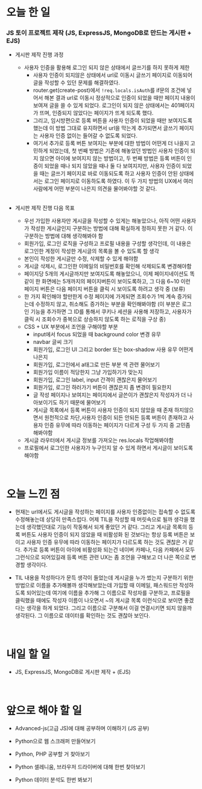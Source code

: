 # 오늘 한 일

### JS 토이 프로젝트 제작 (JS, ExpressJS, MongoDB로 만드는 게시판 + EJS)

- 게시판 제작 진행 과정

  - 사용자 인증을 활용해 로그인 되지 않은 상태에서 글쓰기를 하지 못하게 제한
    - 사용자 인증이 되지않은 상태에서 url로 이동시 글쓰기 페이지로 이동되어 글을 작성할 수 있던 문제를 해결하였다.
    - router.get(create-post)에서 `!req.locals.isAuth`를 if문의 조건에 넣어서 해본 결과 url로 이동시 정상적으로 인증이 되었을 때만 페이지 내용이 보여져 글을 쓸 수 있게 되었다. 로그인이 되지 않은 상태에서는 401페이지가 뜨며, 인증되지 않았다는 페이지가 뜨게 되도록 했다.
    - 그리고, 임시방편으로 등록 버튼을 사용자 인증이 되었을 때만 보여지도록 했는데 이 방법 그대로 유지하면서 url을 막는게 추가되면서 글쓰기 페이지는 사용자 인증 없이는 들어갈 수 없도록 되었다.
    - 여기서 추가로 등록 버튼 보여지는 부분에 대한 방법이 어떤게 더 나을지 고민하게 되었는데, 첫 번째 방법은 기존에 해놓았던 방법인 사용자 인증이 되지 않으면 아이에 보여지지 않는 방법이고, 두 번째 방법은 등록 버튼이 인증이 되었을 때나 되지 않았을 때나 둘 다 보여지지만, 사용자 인증이 되었을 때는 글쓰기 페이지로 바로 이동되도록 하고 사용자 인증이 안된 상태에서는 로그인 페이지로 이동하도록 하였다. 이 두 가지 방법의 UX에서 여러 사람에게 어떤 부분이 나은지 의견을 물어봐야할 것 같다.

  <br />

- 게시판 제작 진행 다음 목표

  - 우선 가입한 사용자만 게시글을 작성할 수 있게는 해놓았으나, 아직 어떤 사용자가 작성한 게시글인지 구분하는 방법에 대해 확실하게 정하지 못한 거 같다. 이 구분하는 방법에 대해 생각해봐야 함
  - 회원가입, 로그인 로직을 구성하고 프로필 내용을 구성할 생각인데, 이 내용은 로그인한 계정이 작성한 게시글의 목록을 볼 수 있도록 할 생각
  - 본인이 작성한 게시글만 수정, 삭제할 수 있게 해야함
  - 게시글 삭제시, 로그인한 이메일의 비밀번호를 확인해 삭제되도록 변경해야함
  - 페이지당 5개의 게시글까지만 보여지도록 해놓았으니, 이제 페이지네이션도 똑같이 한 화면에는 5개까지의 페이지버튼이 보이도록하고, 그 다음 6~10 이런 페이지 버튼은 다음 페이지 버튼을 클릭 시 보이도록 하려고 생각 중 (보류)
  - 한 가지 확인해야 할만한게 수정 페이지에 가게되면 조회수가 1씩 계속 증가되는데 수정하지 않고, 취소해도 증가하는 부분을 확인해봐야함 (이 부분은 로그인 기능을 추가하면 그 ID를 통해서 쿠키나 세션을 사용해 저장하고, 사용자가 클릭 시 조회수가 중복으로 상승하지 않도록 하는 로직을 구상 중)
  - CSS + UX 부분에서 조언을 구해야할 부분
    - input에서 focus 되었을 때 background color 변경 유무
    - navbar 글씨 크기
    - 회원가입, 로그인 UI 그리고 border 또는 box-shadow 사용 유무 어떤게 나은지
    - 회원가입, 로그인에서 a태그로 만든 부분 색 관련 물어보기
    - 회원가입 이름이 적당한지 그냥 가입하기가 맞는지
    - 회원가입, 로그인 label, input 간격이 괜찮은지 물어보기
    - 회원가입, 로그인 하러가기 버튼이 괜찮은지 좀 변경이 필요한지
    - 글 작성 페이지나 보여지는 페이지에서 글쓴이가 괜찮은지 작성자가 더 나아보이기도 하기 때문에 물어보기
    - 게시글 목록에서 등록 버튼이 사용자 인증이 되지 않았을 때 존재 하지않으면서 원천적으로 차단,사용자 인증이 되든 안되든 등록 버튼이 존재하고 사용자 인증 유무에 따라 이동하는 페이지가 다르게 구성 두 가지 중 고민좀 해봐야함
  - 게시글 라우터에서 게시글 정보를 가져오는 res.locals 작업해봐야함
  - 프로필에서 로그인한 사용자가 누구인지 알 수 있게 하면서 게시글이 보이도록 해야함

<br />

# 오늘 느낀 점

- 현재는 url에서도 게시글을 작성하는 페이지를 사용자 인증없이는 접속할 수 없도록 수정해놓는데 상당히 만족스럽다. 어제 TIL을 작성할 때 머릿속으로 될까 생각을 했는데 생각했던대로 기능이 작동해서 되게 좋았던 거 같다. 그리고 게시글 목록의 등록 버튼도 사용자 인증이 되지 않았을 때 비활성화 된 것보다는 항상 등록 버튼은 보이고 사용자 인증 유무에 따라 이동하는 페이지가 다르도록 하는 것도 괜찮은 거 같다. 추가로 등록 버튼이 아이에 비활성화 되는건 네이버 카페나, 다음 카페에서 모두 그런식으로 되어있길래 등록 버튼 관련 UX는 좀 조언을 구해보고 더 나은 쪽으로 변경할 생각이다.

- TIL 내용을 작성하다가 문득 생각이 들었는데 게시글을 누가 썼는지 구분하기 위한 방법으로 이름을 추가해볼까 생각해보았는데 가입할 때 이메일, 패스워드만 작성하도록 되어있는데 여기에 이름을 추가해 그 이름으로 작성자를 구분하고, 프로필을 클릭했을 때에도 작성자 이름이 나오면서 ~의 게시글 목록 이런식으로 보이면 좋겠다는 생각을 하게 되었다. 그리고 이름으로 구분해서 이걸 연결시키면 되지 않을까 생각된다. 그 이름으로 데이터를 확인하는 것도 괜찮아 보인다.

<br />

# 내일 할 일

- JS, ExpressJS, MongoDB로 게시판 제작 + (EJS)

<br />

# 앞으로 해야 할 일

- Advanced-js(고급 JS)에 대해 공부하며 이해하기 (JS 공부)

- Python으로 웹 스크래퍼 만들어보기

- Python, PHP 공부할 거 찾아보기

- Python 셀레니움, 브라우저 드라이버에 대해 한번 찾아보기

- Python 데이터 분석도 한번 봐보기
